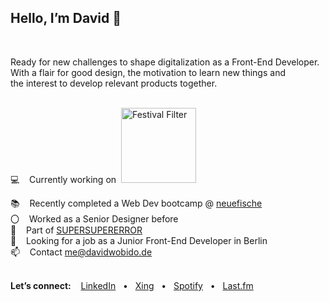 ## Hello, I’m David 👋

<br>

Ready for new challenges to shape digitalization as a Front-End Developer.<br>
With a flair for good design, the motivation to learn new things and <br>the interest to develop relevant products together.
<br>

<br>
💻 &nbsp; &nbsp;Currently working on &nbsp;<a href="https://github.com/davidwobido/festival-filter" target="blank"><img src="https://davidwobido.de/img/FF_Logo_large.svg" alt="Festival Filter"  width="120" /></a><br>

📚 &nbsp; &nbsp;Recently completed a Web Dev bootcamp @ [neuefische](https://www.neuefische.de/en)
<br>
〇 &nbsp; &nbsp;Worked as a Senior Designer before
<br>
🌟 &nbsp; &nbsp;Part of [SUPERSUPERERROR](https://www.supersupererror.works/)
<br>
👀 &nbsp; &nbsp;Looking for a job as a Junior
Front-End Developer in Berlin<br>
📫 &nbsp; &nbsp;Contact me@davidwobido.de
<br>
<br>

**Let’s connect:** &nbsp; &nbsp;<a href="https://www.linkedin.com/in/davidwobido/">LinkedIn</a> &nbsp; • &nbsp; <a href="https://www.xing.com/profile/David_Wobido/cv">Xing</a> &nbsp; • &nbsp; <a href="https://open.spotify.com/user/1122971697">Spotify</a> &nbsp; • &nbsp; <a href="https://www.last.fm/de/user/wobe_teh_Onsk"> Last.fm
